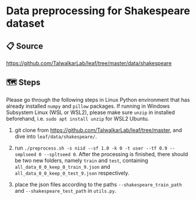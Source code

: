# Data preprocessing for Shakespeare dataset

## 📋 Source
https://github.com/TalwalkarLab/leaf/tree/master/data/shakespeare

## 🗺 Steps

Please go through the following steps in Linux Python environment that has already installed `numpy` and `pillow` packages. If running in Windows Subsystem Linux (WSL or WSL2), please make sure `unzip` in installed beforehand, i.e. `sudo apt install unzip` for WSL2 Ubuntu.

1. git clone from https://github.com/TalwalkarLab/leaf/tree/master, and dive into `leaf/data/shakespeare/`.

2. run `./preprocess.sh -s niid --sf 1.0 -k 0 -t user --tf 0.9 --smplseed 0 --spltseed 0`. After the processing is finished, there should be two new folders, namely `train` and `test`, containing `all_data_0_0_keep_0_train_9.json` and `all_data_0_0_keep_0_test_9.json` respectively.

3. place the json files according to the paths `--shakespeare_train_path` and `--shakespeare_test_path` in `utils.py`.